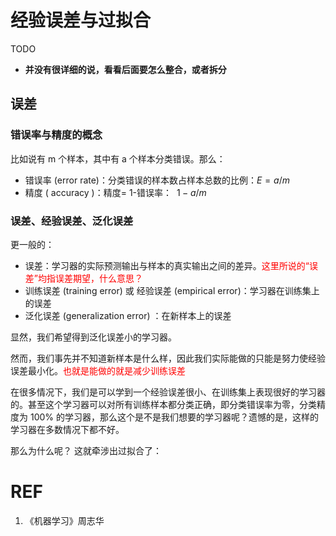 # 经验误差与过拟合


TODO

* **并没有很详细的说，看看后面要怎么整合，或者拆分**

## 误差

### 错误率与精度的概念

比如说有 m 个样本，其中有 a 个样本分类错误。那么：

* 错误率 (error rate)：分类错误的样本数占样本总数的比例：$E=a/m$
* 精度   ( accuracy )：精度= 1-错误率：  $1- a/m$


### 误差、经验误差、泛化误差

更一般的：

* 误差：学习器的实际预测输出与样本的真实输出之间的差异。<span style="color:red;">这里所说的“误差”均指误差期望，什么意思？</span>
* 训练误差 (training error) 或 经验误差 (empirical error)：学习器在训练集上的误差
* 泛化误差 (generalization error) ：在新样本上的误差

显然，我们希望得到泛化误差小的学习器。

然而，我们事先并不知道新样本是什么样，因此我们实际能做的只能是努力使经验误差最小化。<span style="color:red;">也就是能做的就是减少训练误差</span>

在很多情况下，我们是可以学到一个经验误差很小、在训练集上表现很好的学习器的。甚至这个学习器可以对所有训练样本都分类正确，即分类错误率为零，分类精度为 100% 的学习器，那么这个是不是我们想要的学习器呢？遗憾的是，这样的学习器在多数情况下都不好。

那么为什么呢？ 这就牵涉出过拟合了：





# REF

1. 《机器学习》周志华
